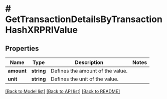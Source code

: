 # # GetTransactionDetailsByTransactionHashXRPRIValue

## Properties

Name | Type | Description | Notes
------------ | ------------- | ------------- | -------------
**amount** | **string** | Defines the amount of the value. |
**unit** | **string** | Defines the unit of the value. |

[[Back to Model list]](../../README.md#models) [[Back to API list]](../../README.md#endpoints) [[Back to README]](../../README.md)
